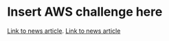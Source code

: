 # Insert AWS challenge here
[Link to news article](./innovation-challenge-project.html).
[Link to news article](https://newsroom.ucla.edu/stories/ucla-students-app-for-2028-olympic-games)


